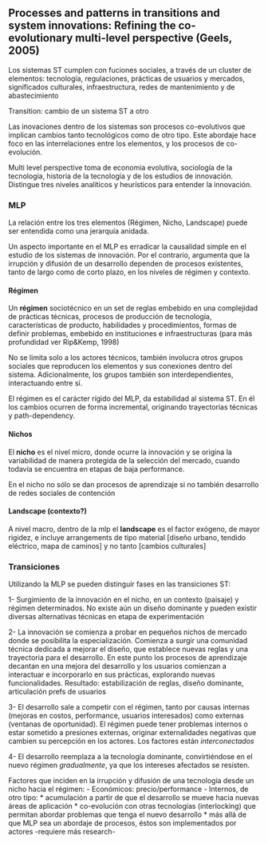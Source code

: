 ## Processes and patterns in transitions and system innovations: Refining the co-evolutionary multi-level perspective (Geels, 2005)

Los sistemas ST cumplen con fuciones sociales, a través de un cluster de elementos: tecnología, regulaciones, prácticas de usuarios y mercados, significados culturales, infraestructura, redes de mantenimiento y de abastecimiento

Transition: cambio de un sistema ST a otro

Las inovaciones dentro de los sistemas son procesos co-evolutivos que implican cambios tanto tecnológicos como de otro tipo. Este abordaje hace foco en las interrelaciones entre los elementos, y los procesos de co-evolución.

Multi level perspective toma de economia evolutiva, sociología de la tecnología, historia de la tecnología y de los estudios de innovación. Distingue tres niveles analíticos y heurísticos para entender la innovación. 

### MLP
La relación entre los tres elementos (Régimen, Nicho, Landscape) puede ser entendida como una jerarquía anidada. 

Un aspecto importante en el MLP es erradicar la causalidad simple en el estudio de los sistemas de innovación. Por el contrario, argumenta que la irrupción y difusión de un desarrollo dependen de procesos existentes, tanto de largo como de corto plazo, en los niveles de régimen y contexto.

#### Régimen
Un **régimen** sociotécnico en un set de reglas embebido en una complejidad de prácticas técnicas, procesos de producción de tecnología, características de producto, habilidades y procedimientos, formas de definir problemas, embebido en instituciones e infraestructuras (para más profundidad ver Rip&Kemp, 1998)

No se limita solo a los actores técnicos, también involucra otros grupos sociales que reproducen los elementos y sus conexiones dentro del sistema. Adicionalmente, los grupos también son interdependientes, interactuando entre sí.

El régimen es el carácter rígido del MLP, da estabilidad al sistema ST. En él los cambios ocurren de forma incremental, originando trayectorias técnicas y path-dependency.

#### Nichos
El **nicho** es el nivel micro, donde ocurre la innovación y se origina la variabilidad de manera protegida de la selección del mercado, cuando todavía se encuentra en etapas de baja performance. 

En el nicho no sólo se dan procesos de aprendizaje si no también desarrollo de redes sociales de contención

#### Landscape (contexto?)
A nivel macro, dentro de la mlp el **landscape** es el factor exógeno, de mayor rigidez, e incluye arrangements de tipo material [diseño urbano, tendido eléctrico, mapa de caminos] y no tanto [cambios culturales]

### Transiciones
Utilizando la MLP se pueden distinguir fases en las transiciones ST:

 1- Surgimiento de la innovación en el nicho, en un contexto (paisaje) y régimen determinados. No existe aún un diseño dominante y pueden existir diversas alternativas técnicas en etapa de experimentación 
 
 2- La innovación se comienza a probar en pequeños nichos de mercado donde se posibilita la especialización. Comienza a surgir una comunidad técnica dedicada a mejorar el diseño, que establece nuevas reglas y una trayectoria para el desarrollo. En este punto los procesos de aprendizaje decantan en una mejora del desarrollo y los usuarios comienzan a interactuar e incorporarlo en sus prácticas, explorando nuevas funcionalidades. Resultado: estabilización de reglas, diseño dominante, articulación prefs de usuarios 
 
 3- El desarrollo sale a competir con el régimen, tanto por causas internas (mejoras en costos, performance, usuarios interesados) como externas (ventanas de oportunidad). El régimen puede tener problemas internos o estar sometido a presiones externas, originar externalidades negativas que cambien su percepción en los actores. Los factores están *interconectados* 
 
 4- El desarrollo reemplaza a la tecnología dominante, convirtiéndose en el nuevo régimen *gradualmente*, ya que los intereses afectados se resisten.
 
Factores que inciden en la irrupción y difusión de una tecnología desde un nicho hacia el régimen:
    - Económicos: precio/performance
    - Internos, de otro tipo: 
        * acumulación a partir de que el desarrollo se mueve hacia nuevas áreas de aplicación
        * co-evolución con otras tecnologías (interlocking) que permitan abordar problemas que tenga el nuevo desarrollo
        * más allá de que MLP sea un abordaje de procesos, éstos son implementados por actores -requiere más research-